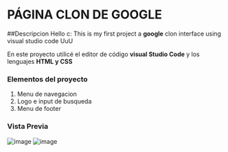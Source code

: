 # PÁGINA CLON DE GOOGLE
##Descripcion
Hello c: This is my first project a **google** clon interface using visual studio code UuU

En este proyecto utilicé el editor de código **visual Studio Code** y los lenguajes **HTML y CSS**

### Elementos del proyecto
<ol>
  <li>Menu de navegacion</li>
  <li>Logo e input de busqueda</li>
  <li>Menu de footer</li>
</ol>

### Vista Previa
![image](https://github.com/AdrianaRicardez/google-clon/assets/151890820/4aeb53cf-e8b6-4e42-bbdb-539ce186ecb0)
![image](https://github.com/AdrianaRicardez/google-clon/assets/151890820/043de7fb-91fa-4c95-991d-3660a24d42d0)



